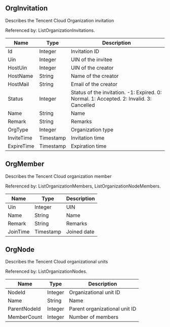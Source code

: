 ## OrgInvitation

Describes the Tencent Cloud Organization invitation

Referenced by: ListOrganizationInvitations.

| Name | Type | Description |
|------|------|-------|
| Id | Integer | Invitation ID |
| Uin | Integer | UIN of the invitee |
| HostUin | Integer | UIN of the creator |
| HostName | String | Name of the creator |
| HostMail | String | Email of the creator |
| Status | Integer | Status of the invitation. -1: Expired. 0: Normal. 1: Accepted. 2: Invalid. 3: Cancelled |
| Name | String | Name |
| Remark | String | Remarks |
| OrgType | Integer | Organization type |
| InviteTime | Timestamp | Invitation time |
| ExpireTime | Timestamp | Expiration time |

## OrgMember

Describes the Tencent Cloud organization member

Referenced by: ListOrganizationMembers, ListOrganizationNodeMembers.

| Name | Type | Description |
|------|------|-------|
| Uin | Integer | UIN |
| Name | String | Name |
| Remark | String | Remarks |
| JoinTime | Timestamp | Joined date |

## OrgNode

Describes the Tencent Cloud organizational units

Referenced by: ListOrganizationNodes.

| Name | Type | Description |
|------|------|-------|
| NodeId | Integer | Organizational unit ID |
| Name | String | Name |
| ParentNodeId | Integer | Parent organizational unit ID |
| MemberCount | Integer | Number of members |

